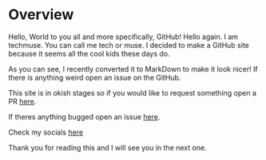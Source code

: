 # Overview
Hello, World to you all and more specifically, GitHub!
Hello again. I am techmuse. You can call me tech or muse. I decided to make a GitHub site because it seems all the cool kids these days do.

As you can see, I recently converted it to MarkDown to make it look nicer! If there is anything weird open an issue on the GitHub.

This site is in okish stages so if you would like to request something open a PR [here](https://github.com/techmuse8/techmuse8.github.io/pulls).

If theres anything bugged open an issue [here](https://github.com/techmuse8/techmuse8.github.io/issues).

Check my socials [here](https://techmuse8.github.io/Misc/Plugs/)

Thank you for reading this and I will see you in the next one.

<meta property="og:title" content="techmuse's website">
<meta property="og:description" content="WIP :)">
<meta property="og:image" content="https://techmuse8.github.io/Misc/IMG/CurrentTMPFP.png">




